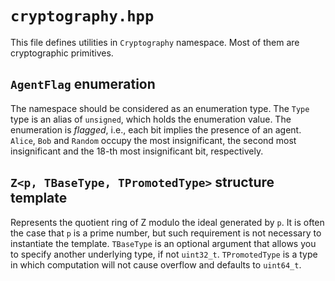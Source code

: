 # `cryptography.hpp`

This file defines utilities in `Cryptography` namespace. Most of them are cryptographic primitives.

## `AgentFlag` enumeration

The namespace should be considered as an enumeration type. The `Type` type is an alias of `unsigned`, which holds the enumeration value. The enumeration is *flagged*, i.e., each bit implies the presence of an agent. `Alice`, `Bob` and `Random` occupy the most insignificant, the second most insignificant and the 18-th most insignificant bit, respectively.

## `Z<p, TBaseType, TPromotedType>` structure template

Represents the quotient ring of Z modulo the ideal generated by `p`. It is often the case that `p` is a prime number, but such requirement is not necessary to instantiate the template. `TBaseType` is an optional argument that allows you to specify another underlying type, if not `uint32_t`. `TPromotedType` is a type in which computation will not cause overflow and defaults to `uint64_t`.
